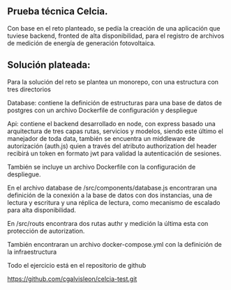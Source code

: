 ## Prueba técnica Celcia.

Con base en el reto planteado, se pedía la creación de una aplicación que tuviese backend, fronted de alta disponibilidad, para el registro de archivos de medición de energía de generación fotovoltaica.

## Solución plateada:

Para la solución del reto se plantea un monorepo, con una estructura con tres directorios

Database: contiene la definición de estructuras para una base de datos de postgres con un archivo Dockerfile de configuración y despliegue

Api: contiene el backend desarrollado en node, con express basado una arquitectura de tres capas rutas, servicios y modelos, siendo este último el manejador de toda data, también se encuentra un middleware de autorización (auth.js) quien a través del atributo authorization del header recibirá un token en formato jwt para validad la autenticación de sesiones.

También se incluye un archivo Dockerfile con la configuración de despliegue.

En el archivo database de /src/components/database.js encontraran una definición de la conexión a la base de datos con dos instancias, una de lectura y escritura y una réplica de lectura, como mecanismo de escalado para alta disponibilidad.

En /src/routs encontrara dos rutas authr y medición la última esta con protección de autorization.

También encontraran un archivo docker-compose.yml con la definición de la infraestructura

Todo el ejercicio está en el repositorio de github

https://github.com/cgalvisleon/celcia-test.git
